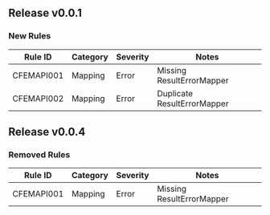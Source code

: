 ## Release v0.0.1

### New Rules

| Rule ID    | Category | Severity | Notes                       |
|------------|----------|----------|-----------------------------|
| CFEMAPI001 | Mapping  | Error    | Missing ResultErrorMapper   |
| CFEMAPI002 | Mapping  | Error    | Duplicate ResultErrorMapper |

## Release v0.0.4

### Removed Rules

| Rule ID    | Category | Severity | Notes                       |
|------------|----------|----------|-----------------------------|
| CFEMAPI001 | Mapping  | Error    | Missing ResultErrorMapper   |